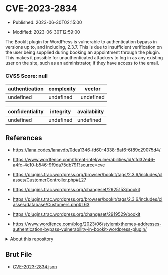 # CVE-2023-2834

- Published: 2023-06-30T02:15:00

- Modified: 2023-06-30T12:59:00

The BookIt plugin for WordPress is vulnerable to authentication bypass in versions up to, and including, 2.3.7. This is due to insufficient verification on the user being supplied during booking an appointment through the plugin. This makes it possible for unauthenticated attackers to log in as any existing user on the site, such as an administrator, if they have access to the email.

### CVSS Score: **null**

| authentication | complexity | vector |
| --- | --- | --- |
| undefined | undefined | undefined |

| confidentiality | integrity | availability |
| --- | --- | --- |
| undefined | undefined | undefined |

## References

* https://lana.codes/lanavdb/0dea1346-fd60-4338-8af6-6f89c29075d4/

* https://www.wordfence.com/threat-intel/vulnerabilities/id/cfd32e46-a4fc-4c10-b546-9f9da75db791?source=cve

* https://plugins.trac.wordpress.org/browser/bookit/tags/2.3.6/includes/classes/CustomerController.php#L27

* https://plugins.trac.wordpress.org/changeset/2925153/bookit

* https://plugins.trac.wordpress.org/browser/bookit/tags/2.3.6/includes/classes/database/Customers.php#L63

* https://plugins.trac.wordpress.org/changeset/2919529/bookit

* https://www.wordfence.com/blog/2023/06/stylemixthemes-addresses-authentication-bypass-vulnerability-in-bookit-wordpress-plugin/

<details>
<summary>About this repository</summary> 

  This repository is part of the project [Live Hack CVE](https://github.com/Live-Hack-CVE). Main website can be found [www.live-hack.org](https://www.live-hack.org) 
  
  Made by [Sn0wAlice](https://github.com/Sn0wAlice) for the people that care about security and need to have a feed of the latest CVEs. Hope you enjoy it, don't forget to star the repo and follow me on [Twitter](https://twitter.com/Sn0wAlice) and [Github](https://github.com/Sn0wAlice). And that is my [personnal website](https://www.alice-snow.me/)

  - [Home Page](https://github.com/Live-Hack-CVE)
  - [Framework](https://github.com/Live-Hack-CVE/cve-framework)
  - [CVE database](https://github.com/Live-Hack-CVE/full_database)
  - [Changelog](https://github.com/Live-Hack-CVE/Changelog)
</details>

## Brut File

* [CVE-2023-2834.json](https://raw.githubusercontent.com/Live-Hack-CVE/full_database/main/cves/2023/CVE-2023-2834.json)

